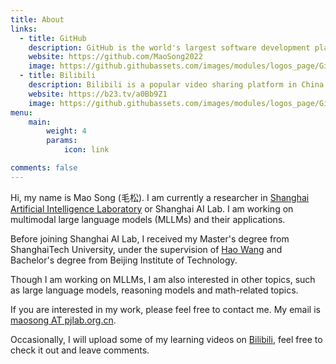 ```yaml
---
title: About
links:
  - title: GitHub
    description: GitHub is the world's largest software development platform.
    website: https://github.com/MaoSong2022
    image: https://github.githubassets.com/images/modules/logos_page/GitHub-Mark.png
  - title: Bilibili
    description: Bilibili is a popular video sharing platform in China.
    website: https://b23.tv/a0Bb9Z1
    image: https://github.githubassets.com/images/modules/logos_page/GitHub-Mark.png  
menu:
    main: 
        weight: 4
        params:
            icon: link

comments: false
---
```



Hi, my name is Mao Song (毛松). I am currently a researcher in [Shanghai Artificial Intelligence Laboratory](https://www.shlab.org.cn/) or Shanghai AI Lab. I am working on multimodal large language models (MLLMs) and their applications.

Before joining Shanghai AI Lab, I received my Master's degree from ShanghaiTech University, under the supervision of [Hao Wang](https://sist.shanghaitech.edu.cn/wanghao1/main.htm) and Bachelor's degree from Beijing Institute of Technology.

Though I am working on MLLMs, I am also interested in other topics, such as large language models, reasoning models and math-related topics.

If you are interested in my work, please feel free to contact me. My email is [maosong AT pjlab.org.cn](mailto:maosong@pjlab.org.cn).

Occasionally, I will upload some of my learning videos on [Bilibili](https://b23.tv/a0Bb9Z1), feel free to check it out and leave comments.
